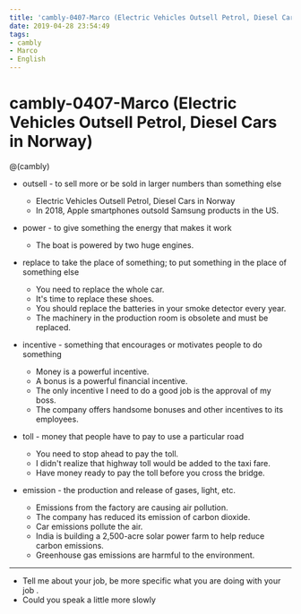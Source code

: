 ```yaml
---
title: 'cambly-0407-Marco (Electric Vehicles Outsell Petrol, Diesel Cars in Norway)'
date: 2019-04-28 23:54:49
tags:
- cambly
- Marco
- English
---
```


# cambly-0407-Marco (Electric Vehicles Outsell Petrol, Diesel Cars in Norway)

@(cambly)

- outsell - to sell more or be sold in larger numbers than something else
	- Electric Vehicles Outsell Petrol, Diesel Cars in Norway
	- In 2018, Apple smartphones outsold Samsung products in the US.

- power - to give something the energy that makes it work
	- The boat is powered by two huge engines.

- replace
to take the place of something; 
to put something in the place of something else
	- You need to replace the whole car.
	- It's time to replace these shoes.
	- You should replace the batteries in your smoke detector every year.
	- The machinery in the production room is obsolete and must be replaced.

- incentive - something that encourages or motivates people to do something
	- Money is a powerful incentive.
	- A bonus is a powerful financial incentive.
	- The only incentive I need to do a good job is the approval of my boss.
	- The company offers handsome bonuses and other incentives to its employees.

- toll - money that people have to pay to use a particular road
	- You need to stop ahead to pay the toll.
	- I didn't realize that highway toll would be added to the taxi fare.
	- Have money ready to pay the toll before you cross the bridge.

- emission - the production and release of gases, light, etc.
	- Emissions from the factory are causing air pollution.
	- The company has reduced its emission of carbon dioxide.
	- Car emissions pollute the air.
	- India is building a 2,500-acre solar power farm to help reduce carbon emissions.
	- Greenhouse gas emissions are harmful to the environment.

---

- Tell me about your job, be more specific what you are doing with your job .
- Could you speak a little more slowly
